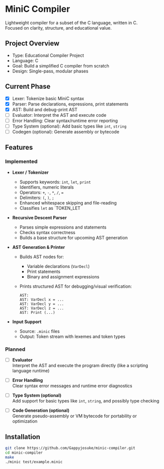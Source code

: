 # MiniC Compiler

Lightweight compiler for a subset of the C language, written in C.  
Focused on clarity, structure, and educational value.

## Project Overview

- Type: Educational Compiler Project
- Language: C
- Goal: Build a simplified C compiler from scratch
- Design: Single-pass, modular phases

## Current Phase


- [x] Lexer: Tokenize basic MiniC syntax
- [x] Parser: Parse declarations, expressions, print statements
- [x] AST: Build and debug-print AST
- [ ] Evaluator: Interpret the AST and execute code
- [ ] Error Handling: Clear syntax/runtime error reporting
- [ ] Type System (optional): Add basic types like `int`, `string`
- [ ] Codegen (optional): Generate assembly or bytecode

## Features

### Implemented

- **Lexer / Tokenizer**
  - Supports keywords: `int`, `let`, `print`
  - Identifiers, numeric literals
  - Operators: `+`, `-`, `*`, `/`, `=`
  - Delimiters: `(`, `)`, `;`
  - Enhanced whitespace skipping and file-reading
  - Classifies `let` as `TOKEN_LET

- **Recursive Descent Parser**
  - Parses simple expressions and statements
  - Checks syntax correctness
  - Builds a base structure for upcoming AST generation

- **AST Generation & Printer**
  - Builds AST nodes for:
    - Variable declarations (`VarDecl`)
    - Print statements
    - Binary and assignment expressions
  
  - Prints structured AST for debugging/visual verification:
    ```text
    AST:
    AST: VarDecl x = ...
    AST: VarDecl y = ...
    AST: VarDecl z = ...
    AST: Print (...)
    ```

- **Input Support**
   - Source: `.minic` files
   - Output: Token stream with lexemes and token types

### Planned

- [ ] **Evaluator**  
  Interpret the AST and execute the program directly (like a scripting language runtime)

- [ ] **Error Handling**  
  Clear syntax error messages and runtime error diagnostics

- [ ] **Type System (optional)**  
  Add support for basic types like `int`, `string`, and possibly type checking

- [ ] **Code Generation (optional)**  
  Generate pseudo-assembly or VM bytecode for portability or optimization


## Installation

```bash
git clone https://github.com/Gappyjosuke/minic-compiler.git
cd minic-compiler
make
./minic test/example.minic

